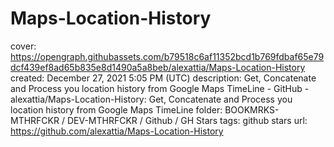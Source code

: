 # Maps-Location-History

cover: https://opengraph.githubassets.com/b79518c6af11352bcd1b769fdbaf65e79dcf439ef8ad65b835e8d1490a5a8beb/alexattia/Maps-Location-History
created: December 27, 2021 5:05 PM (UTC)
description: Get, Concatenate and Process you location history from Google Maps TimeLine - GitHub - alexattia/Maps-Location-History: Get, Concatenate and Process you location history from Google Maps TimeLine
folder: BOOKMRKS-MTHRFCKR / DEV-MTHRFCKR / Github / GH Stars
tags: github stars
url: https://github.com/alexattia/Maps-Location-History